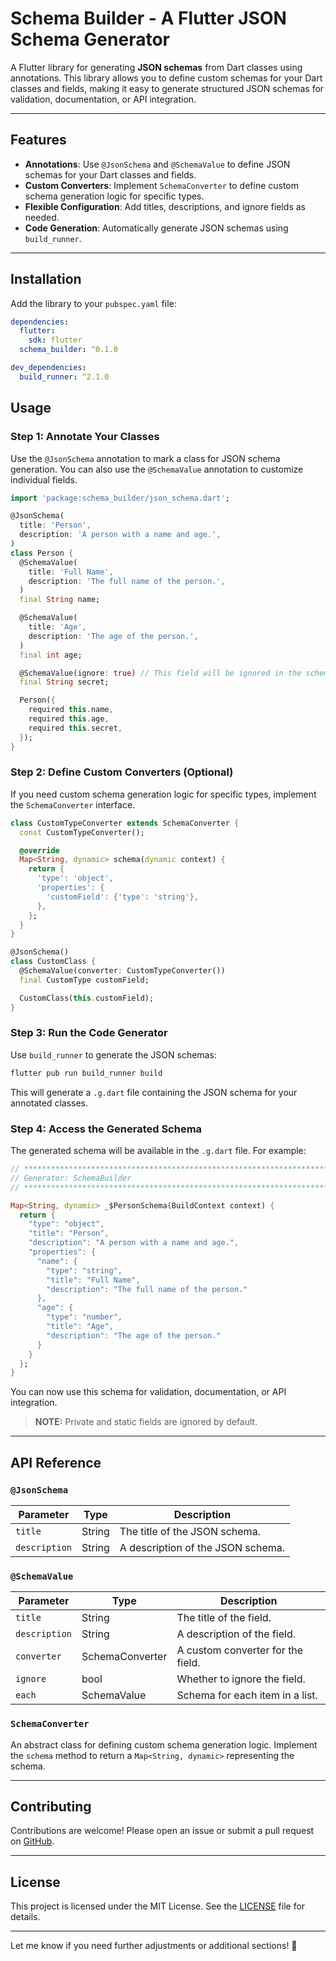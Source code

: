 # Schema Builder - A Flutter JSON Schema Generator

A Flutter library for generating **JSON schemas** from Dart classes using annotations. This library allows you to define custom schemas for your Dart classes and fields, making it easy to generate structured JSON schemas for validation, documentation, or API integration.

---

## Features

- **Annotations**: Use `@JsonSchema` and `@SchemaValue` to define JSON schemas for your Dart classes and fields.
- **Custom Converters**: Implement `SchemaConverter` to define custom schema generation logic for specific types.
- **Flexible Configuration**: Add titles, descriptions, and ignore fields as needed.
- **Code Generation**: Automatically generate JSON schemas using `build_runner`.

---

## Installation

Add the library to your `pubspec.yaml` file:

```yaml
dependencies:
  flutter:
    sdk: flutter
  schema_builder: ^0.1.0

dev_dependencies:
  build_runner: ^2.1.0
```

## Usage

### Step 1: Annotate Your Classes

Use the `@JsonSchema` annotation to mark a class for JSON schema generation. You can also use the `@SchemaValue` annotation to customize individual fields.

```dart
import 'package:schema_builder/json_schema.dart';

@JsonSchema(
  title: 'Person',
  description: 'A person with a name and age.',
)
class Person {
  @SchemaValue(
    title: 'Full Name',
    description: 'The full name of the person.',
  )
  final String name;

  @SchemaValue(
    title: 'Age',
    description: 'The age of the person.',
  )
  final int age;

  @SchemaValue(ignore: true) // This field will be ignored in the schema
  final String secret;

  Person({
    required this.name,
    required this.age,
    required this.secret,
  });
}
```

### Step 2: Define Custom Converters (Optional)

If you need custom schema generation logic for specific types, implement the `SchemaConverter` interface.

```dart
class CustomTypeConverter extends SchemaConverter {
  const CustomTypeConverter();

  @override
  Map<String, dynamic> schema(dynamic context) {
    return {
      'type': 'object',
      'properties': {
        'customField': {'type': 'string'},
      },
    };
  }
}

@JsonSchema()
class CustomClass {
  @SchemaValue(converter: CustomTypeConverter())
  final CustomType customField;

  CustomClass(this.customField);
}
```

### Step 3: Run the Code Generator

Use `build_runner` to generate the JSON schemas:

```bash
flutter pub run build_runner build
```

This will generate a `.g.dart` file containing the JSON schema for your annotated classes.

### Step 4: Access the Generated Schema

The generated schema will be available in the `.g.dart` file. For example:

```dart
// **************************************************************************
// Generator: SchemaBuilder
// **************************************************************************

Map<String, dynamic> _$PersonSchema(BuildContext context) {
  return {
    "type": "object",
    "title": "Person",
    "description": "A person with a name and age.",
    "properties": {
      "name": {
        "type": "string",
        "title": "Full Name",
        "description": "The full name of the person."
      },
      "age": {
        "type": "number",
        "title": "Age",
        "description": "The age of the person."
      }
    }
  };
}
```

You can now use this schema for validation, documentation, or API integration.

> **NOTE:** Private and static fields are ignored by default.

---

## API Reference

### `@JsonSchema`

| Parameter     | Type   | Description                          |
|---------------|--------|--------------------------------------|
| `title`       | String | The title of the JSON schema.        |
| `description` | String | A description of the JSON schema.    |

### `@SchemaValue`

| Parameter     | Type            | Description                          |
|---------------|-----------------|--------------------------------------|
| `title`       | String          | The title of the field.              |
| `description` | String          | A description of the field.          |
| `converter`   | SchemaConverter | A custom converter for the field.    |
| `ignore`      | bool            | Whether to ignore the field.         |
| `each`        | SchemaValue     | Schema for each item in a list.      |

### `SchemaConverter`

An abstract class for defining custom schema generation logic. Implement the `schema` method to return a `Map<String, dynamic>` representing the schema.

---

## Contributing

Contributions are welcome! Please open an issue or submit a pull request on [GitHub](https://github.com/gabrielzeved/schema_builder).

---

## License

This project is licensed under the MIT License. See the [LICENSE](LICENSE) file for details.

---

Let me know if you need further adjustments or additional sections! 🚀